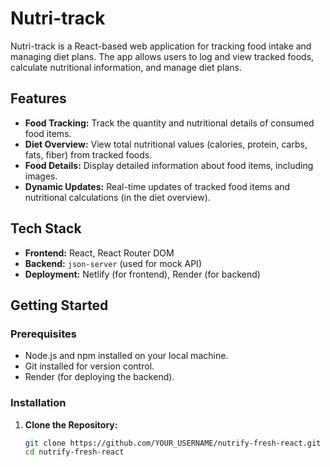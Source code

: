 # Nutri-track

Nutri-track is a React-based web application for tracking food intake and managing diet plans. The app allows users to log and view tracked foods, calculate nutritional information, and manage diet plans.

## Features

- **Food Tracking:** Track the quantity and nutritional details of consumed food items.
- **Diet Overview:** View total nutritional values (calories, protein, carbs, fats, fiber) from tracked foods.
- **Food Details:** Display detailed information about food items, including images.
- **Dynamic Updates:** Real-time updates of tracked food items and nutritional calculations (in the diet overview).

## Tech Stack

- **Frontend:** React, React Router DOM
- **Backend:** `json-server` (used for mock API)
- **Deployment:** Netlify (for frontend), Render (for backend)

## Getting Started

### Prerequisites

- Node.js and npm installed on your local machine.
- Git installed for version control.
- Render (for deploying the backend).

### Installation

1. **Clone the Repository:**

   ```bash
   git clone https://github.com/YOUR_USERNAME/nutrify-fresh-react.git
   cd nutrify-fresh-react

